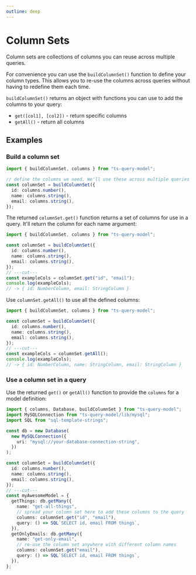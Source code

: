 ```yaml
---
outline: deep
---
```


# Column Sets

Column sets are collections of columns you can reuse across
multiple queries.

For convenience you can use the `buildColumnSet()` function to define
your column types. This allows you to re-use the columns across
queries without having to redefine them each time.

`buildColumnSet()` returns an object with functions you can use to
add the columns to your query:

- `get([col1], [col2])` - return specific columns
- `getAll()` - return all columns

## Examples

### Build a column set

```ts twoslash
import { buildColumnSet, columns } from "ts-query-model";

// define the columns we need. We'll use these across multiple queries
const columnSet = buildColumnSet({
  id: columns.number(),
  name: columns.string(),
  email: columns.string(),
});
```

The returned `columnSet.get()` function returns a set of columns
for use in a query. It'll return the column for each name argument:

```ts twoslash
import { buildColumnSet, columns } from "ts-query-model";

const columnSet = buildColumnSet({
  id: columns.number(),
  name: columns.string(),
  email: columns.string(),
});
// ---cut---
const exampleCols = columnSet.get("id", "email");
console.log(exampleCols);
// -> { id: NumberColumn, email: StringColumn }
```

Use `columnSet.getAll()` to use all the defined columns:

```ts twoslash
import { buildColumnSet, columns } from "ts-query-model";

const columnSet = buildColumnSet({
  id: columns.number(),
  name: columns.string(),
  email: columns.string(),
});
// ---cut---
const exampleCols = columnSet.getAll();
console.log(exampleCols);
// -> { id: NumberColumn, name: StringColumn, email: StringColumn }
```

### Use a column set in a query

Use the returned `get()` or `getAll()` function to provide the `columns`
for a model definition:

```ts twoslash
import { columns, Database, buildColumnSet } from "ts-query-model";
import MySQLConnection from "ts-query-model/lib/mysql";
import SQL from "sql-template-strings";

const db = new Database(
  new MySQLConnection({
    uri: "mysql://your-database-connection-string",
  })
);

const columnSet = buildColumnSet({
  id: columns.number(),
  name: columns.string(),
  email: columns.string(),
});
// ---cut---
const myAwesomeModel = {
  getThings: db.getMany({
    name: "get-all-things",
    // spread your column set here to add these columns to the query
    columns: columnSet.get("id", "email"),
    query: () => SQL`SELECT id, email FROM things`,
  }),
  getOnlyEmails: db.getMany({
    name: "get-only-email",
    // re-use the column set anywhere with different column names
    columns: columnSet.get("email"),
    query: () => SQL`SELECT id, email FROM things`,
  }),
};
```
